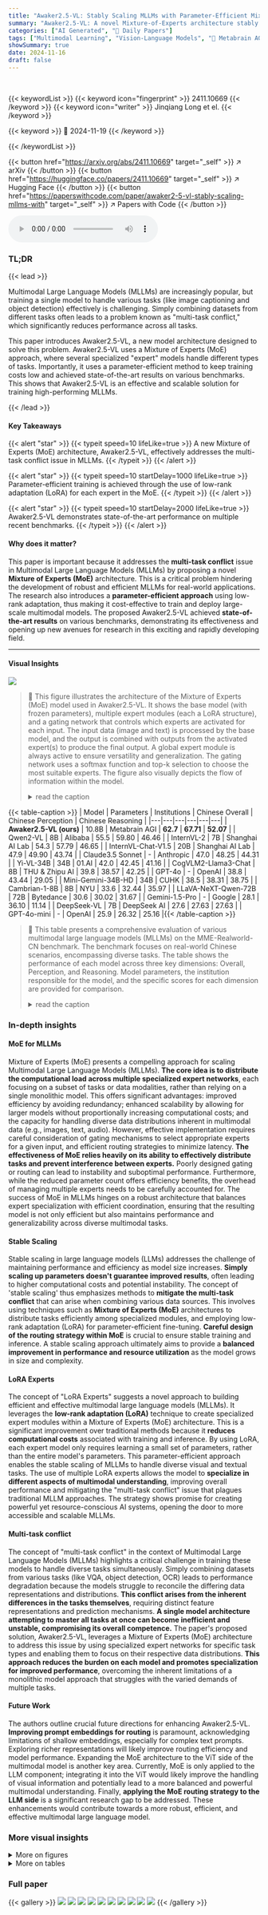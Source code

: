 ```yaml
---
title: "Awaker2.5-VL: Stably Scaling MLLMs with Parameter-Efficient Mixture of Experts"
summary: "Awaker2.5-VL: A novel Mixture-of-Experts architecture stably scales MLLMs, solving multi-task conflict with parameter efficiency and achieving state-of-the-art performance."
categories: ["AI Generated", "🤗 Daily Papers"]
tags: ["Multimodal Learning", "Vision-Language Models", "🏢 Metabrain AGI Lab",]
showSummary: true
date: 2024-11-16
draft: false
---
```


<br>

{{< keywordList >}}
{{< keyword icon="fingerprint" >}} 2411.10669 {{< /keyword >}}
{{< keyword icon="writer" >}} Jinqiang Long et el. {{< /keyword >}}
 
{{< keyword >}} 🤗 2024-11-19 {{< /keyword >}}
 
{{< /keywordList >}}

{{< button href="https://arxiv.org/abs/2411.10669" target="_self" >}}
↗ arXiv
{{< /button >}}
{{< button href="https://huggingface.co/papers/2411.10669" target="_self" >}}
↗ Hugging Face
{{< /button >}}
{{< button href="https://paperswithcode.com/paper/awaker2-5-vl-stably-scaling-mllms-with" target="_self" >}}
↗ Papers with Code
{{< /button >}}



<audio controls>
    <source src="https://ai-paper-reviewer.com/2411.10669/podcast.wav" type="audio/wav">
    Your browser does not support the audio element.
</audio>


### TL;DR


{{< lead >}}

Multimodal Large Language Models (MLLMs) are increasingly popular, but training a single model to handle various tasks (like image captioning and object detection) effectively is challenging. Simply combining datasets from different tasks often leads to a problem known as "multi-task conflict," which significantly reduces performance across all tasks. 

This paper introduces Awaker2.5-VL, a new model architecture designed to solve this problem.  Awaker2.5-VL uses a Mixture of Experts (MoE) approach, where several specialized "expert" models handle different types of tasks. Importantly, it uses a parameter-efficient method to keep training costs low and achieved state-of-the-art results on various benchmarks. This shows that Awaker2.5-VL is an effective and scalable solution for training high-performing MLLMs.

{{< /lead >}}


#### Key Takeaways

{{< alert "star" >}}
{{< typeit speed=10 lifeLike=true >}} A new Mixture of Experts (MoE) architecture, Awaker2.5-VL, effectively addresses the multi-task conflict issue in MLLMs. {{< /typeit >}}
{{< /alert >}}

{{< alert "star" >}}
{{< typeit speed=10 startDelay=1000 lifeLike=true >}} Parameter-efficient training is achieved through the use of low-rank adaptation (LoRA) for each expert in the MoE. {{< /typeit >}}
{{< /alert >}}

{{< alert "star" >}}
{{< typeit speed=10 startDelay=2000 lifeLike=true >}} Awaker2.5-VL demonstrates state-of-the-art performance on multiple recent benchmarks. {{< /typeit >}}
{{< /alert >}}

#### Why does it matter?
This paper is important because it addresses the **multi-task conflict** issue in Multimodal Large Language Models (MLLMs) by proposing a novel **Mixture of Experts (MoE)** architecture. This is a critical problem hindering the development of robust and efficient MLLMs for real-world applications. The research also introduces a **parameter-efficient approach** using low-rank adaptation, thus making it cost-effective to train and deploy large-scale multimodal models. The proposed Awaker2.5-VL achieved **state-of-the-art results** on various benchmarks, demonstrating its effectiveness and opening up new avenues for research in this exciting and rapidly developing field.

------
#### Visual Insights



![](https://arxiv.org/html/2411.10669/extracted/6003672/figs/1115_moe.png)

> 🔼 This figure illustrates the architecture of the Mixture of Experts (MoE) model used in Awaker2.5-VL.  It shows the base model (with frozen parameters), multiple expert modules (each a LoRA structure), and a gating network that controls which experts are activated for each input. The input data (image and text) is processed by the base model, and the output is combined with outputs from the activated expert(s) to produce the final output. A global expert module is always active to ensure versatility and generalization. The gating network uses a softmax function and top-k selection to choose the most suitable experts. The figure also visually depicts the flow of information within the model.
> <details>
> <summary>read the caption</summary>
> Figure 1: The Standard MoE Structure in Awaker2.5-VL.
> </details>





{{< table-caption >}}
| Model | Parameters | Institutions | Chinese Overall | Chinese Perception | Chinese Reasoning |
|---|---|---|---|---|---| 
| **Awaker2.5-VL (ours)** | 10.8B | Metabrain AGI | **62.7** | **67.71** | **52.07** |
| Qwen2-VL | 8B | Alibaba | 55.5 | 59.80 | 46.46 |
| InternVL-2 | 7B | Shanghai AI Lab | 54.3 | 57.79 | 46.65 |
| InternVL-Chat-V1.5 | 20B | Shanghai AI Lab | 47.9 | 49.90 | 43.74 |
| Claude3.5 Sonnet | - | Anthropic | 47.0 | 48.25 | 44.31 |
| Yi-VL-34B | 34B | 01.AI | 42.0 | 42.45 | 41.16 |
| CogVLM2-Llama3-Chat | 8B | THU & Zhipu AI | 39.8 | 38.57 | 42.25 |
| GPT-4o | - | OpenAI | 38.8 | 43.44 | 29.05 |
| Mini-Gemini-34B-HD | 34B | CUHK | 38.5 | 38.31 | 38.75 |
| Cambrian-1-8B | 8B | NYU | 33.6 | 32.44 | 35.97 |
| LLaVA-NeXT-Qwen-72B | 72B | Bytedance | 30.6 | 30.02 | 31.67 |
| Gemini-1.5-Pro | - | Google | 28.1 | 36.10 | 11.14 |
| DeepSeek-VL | 7B | DeepSeek AI | 27.6 | 27.63 | 27.63 |
| GPT-4o-mini | - | OpenAI | 25.9 | 26.32 | 25.16 |{{< /table-caption >}}

> 🔼 This table presents a comprehensive evaluation of various multimodal large language models (MLLMs) on the MME-Realworld-CN benchmark.  The benchmark focuses on real-world Chinese scenarios, encompassing diverse tasks.  The table shows the performance of each model across three key dimensions: Overall, Perception, and Reasoning.  Model parameters, the institution responsible for the model, and the specific scores for each dimension are provided for comparison.
> <details>
> <summary>read the caption</summary>
> Table 1: Evaluation Results on MME-Realworld-CN Benchmark.
> </details>





### In-depth insights


#### MoE for MLLMs
Mixture of Experts (MoE) presents a compelling approach for scaling Multimodal Large Language Models (MLLMs).  **The core idea is to distribute the computational load across multiple specialized expert networks**, each focusing on a subset of tasks or data modalities, rather than relying on a single monolithic model. This offers significant advantages: improved efficiency by avoiding redundancy; enhanced scalability by allowing for larger models without proportionally increasing computational costs; and the capacity for handling diverse data distributions inherent in multimodal data (e.g., images, text, audio).  However, effective implementation requires careful consideration of gating mechanisms to select appropriate experts for a given input, and efficient routing strategies to minimize latency. **The effectiveness of MoE relies heavily on its ability to effectively distribute tasks and prevent interference between experts.**  Poorly designed gating or routing can lead to instability and suboptimal performance.  Furthermore, while the reduced parameter count offers efficiency benefits, the overhead of managing multiple experts needs to be carefully accounted for.  The success of MoE in MLLMs hinges on a robust architecture that balances expert specialization with efficient coordination, ensuring that the resulting model is not only efficient but also maintains performance and generalizability across diverse multimodal tasks.

#### Stable Scaling
Stable scaling in large language models (LLMs) addresses the challenge of maintaining performance and efficiency as model size increases.  **Simply scaling up parameters doesn't guarantee improved results**, often leading to higher computational costs and potential instability.  The concept of 'stable scaling' thus emphasizes methods to **mitigate the multi-task conflict** that can arise when combining various data sources.  This involves using techniques such as **Mixture of Experts (MoE)** architectures to distribute tasks efficiently among specialized modules, and employing low-rank adaptation (LoRA) for parameter-efficient fine-tuning.  **Careful design of the routing strategy within MoE** is crucial to ensure stable training and inference.  A stable scaling approach ultimately aims to provide a **balanced improvement in performance and resource utilization** as the model grows in size and complexity.

#### LoRA Experts
The concept of "LoRA Experts" suggests a novel approach to building efficient and effective multimodal large language models (MLLMs).  It leverages the **low-rank adaptation (LoRA)** technique to create specialized expert modules within a Mixture of Experts (MoE) architecture. This is a significant improvement over traditional methods because it **reduces computational costs** associated with training and inference. By using LoRA, each expert model only requires learning a small set of parameters, rather than the entire model's parameters. This parameter-efficient approach enables the stable scaling of MLLMs to handle diverse visual and textual tasks.  The use of multiple LoRA experts allows the model to **specialize in different aspects of multimodal understanding**,  improving overall performance and mitigating the "multi-task conflict" issue that plagues traditional MLLM approaches. The strategy shows promise for creating powerful yet resource-conscious AI systems, opening the door to more accessible and scalable MLLMs.

#### Multi-task conflict
The concept of "multi-task conflict" in the context of Multimodal Large Language Models (MLLMs) highlights a critical challenge in training these models to handle diverse tasks simultaneously.  Simply combining datasets from various tasks (like VQA, object detection, OCR) leads to performance degradation because the models struggle to reconcile the differing data representations and distributions.  **This conflict arises from the inherent differences in the tasks themselves**, requiring distinct feature representations and prediction mechanisms.  **A single model architecture attempting to master all tasks at once can become inefficient and unstable, compromising its overall competence.**  The paper's proposed solution, Awaker2.5-VL, leverages a Mixture of Experts (MoE) architecture to address this issue by using specialized expert networks for specific task types and enabling them to focus on their respective data distributions. **This approach reduces the burden on each model and promotes specialization for improved performance**, overcoming the inherent limitations of a monolithic model approach that struggles with the varied demands of multiple tasks.

#### Future Work
The authors outline crucial future directions for enhancing Awaker2.5-VL.  **Improving prompt embeddings for routing** is paramount, acknowledging limitations of shallow embeddings, especially for complex text prompts.  Exploring richer representations will likely improve routing efficiency and model performance.  Expanding the MoE architecture to the ViT side of the multimodal model is another key area. Currently, MoE is only applied to the LLM component; integrating it into the ViT would likely improve the handling of visual information and potentially lead to a more balanced and powerful multimodal understanding.  Finally, **applying the MoE routing strategy to the LLM side** is a significant research gap to be addressed.  These enhancements would contribute towards a more robust, efficient, and effective multimodal large language model.


### More visual insights

<details>
<summary>More on figures
</summary>


![](https://arxiv.org/html/2411.10669/extracted/6003672/figs/1115_nogate.png)

> 🔼 This figure shows a simplified version of the Mixture of Experts (MoE) architecture used in the Awaker2.5-VL model.  Unlike the standard MoE structure (shown in Figure 1), this simplified version removes the gate layer. Instead, it directly accepts the gate results (Gglobal and Gexperts) calculated in another MoE module for routing.  This simplifies the architecture and improves training stability. The figure highlights the input (x), the MoE module, the gate result (Gglobal and Gmax), and the final output (y).
> <details>
> <summary>read the caption</summary>
> Figure 2: The Simplified MoE Structure in Awaker2.5-VL.
> </details>



![](https://arxiv.org/html/2411.10669/extracted/6003672/figs/training1114.png)

> 🔼 This figure illustrates the three-stage training pipeline for the Awaker2.5-VL model. Stage I involves initializing the model by training only the LoRA parameters while keeping the base model frozen.  Stage II trains the MoE module, replacing the LoRA module from Stage I and again freezing the base model.  The MoE module includes the gate layer and all experts. Finally, Stage III performs instruction fine-tuning, focusing on training only the experts within the MoE module while keeping the gate layer frozen.  Each stage builds upon the previous one, progressively enhancing the model's capabilities.
> <details>
> <summary>read the caption</summary>
> Figure 3: The Traing Pipeline of Awaker2.5-VL. From Left to Right: Stage I, Stage II, and Stage III.
> </details>



</details>




<details>
<summary>More on tables
</summary>


{{< table-caption >}}
| Model | Parameters | Institutions | English Overall | English Perception | English Reasoning |
|---|---|---|---|---|---| 
| **Awaker2.5-VL (ours)** | 10.8B | Metabrain AGI | **60.8** | **63.14** | 43.74 |
| LLaVA-OneVision | 8B | Bytedance | 57.4 | 59.59 | 41.17 |
| Qwen2-VL | 8B | Alibaba | 56.5 | 58.96 | 40.39 |
| InternVL-2 | 7B | Shanghai AI Lab | 53.5 | 55.82 | 38.74 |
| Claude3.5 Sonnet | - | Anthropic | 51.6 | 52.90 | **44.12** |
| InternVL-Chat-V1.5 | 20B | Shanghai AI Lab | 49.4 | 51.36 | 36.48 |
| Mini-Gemini-34B-HD | 34B | CUHK | 45.9 | 48.05 | 31.73 |
| GPT-4o | - | OpenAI | 45.2 | 46.43 | 37.61 |
| CogVLM2-Llama3-Chat | 8B | THU & Zhipu AI | 44.6 | 45.84 | 37.25 |
| Cambrian-1-8B | 8B | NYU | 42.7 | 43.82 | 36.16 |
| Gemini-1.5-Pro | - | Google | 38.2 | 39.63 | 29.19 |
| GPT-4o-mini | - | OpenAI | 36.4 | 37.12 | 32.48 |
| DeepSeek-VL | 7B | DeepSeek AI | 32.4 | 33.14 | 27.98 |
| Yi-VL-34B | 34B | 01.AI | 31.0 | 30.97 | 32.45 |
| LLaVA-NeXT-Qwen-72B | 72B | Bytedance | 28.7 | 29.01 | 27.86 |{{< /table-caption >}}
> 🔼 This table presents a comprehensive evaluation of various multimodal large language models (MLLMs) on the MME-Realworld benchmark.  The benchmark focuses on real-world image datasets and evaluates the models' performance across three key aspects: overall accuracy, perception capabilities, and reasoning skills.  The table includes the model name, its parameter count, the institution that developed it, and the quantitative results for each evaluation aspect.
> <details>
> <summary>read the caption</summary>
> Table 2: Evaluation Results on MME-Realworld Benchmark.
> </details>

{{< table-caption >}}
| Model | Parameters | Institutions | Chinese Overall | Chinese MMBench_v1.1 | Chinese MMBench |
|---|---|---|---|---|---| 
| Qwen2-VL-72B | 73.4B | Alibaba | **86.3** | **85.8** | **86.7** |
| InternVL2-40B | 40B | Shanghai AI Lab | 85.7 | 84.9 | 86.4 |
| InternVL2-Llama-76B | 76B | Shanghai AI Lab | 85.5 | 85.5 | - |
| Taiyi | - | Megvii | 85.2 | 85.0 | 85.4 |
| JT-VL-Chat-V3.0 | - | China Mobile | 84.7 | 83.5 | 85.8 |
| LLaVA-OneVision-72B | 73B | ByteDance | 84.6 | 83.9 | 85.3 |
| Step-1.5V | - | StepFun | 84.0 | 83.5 | 84.5 |
| Claude3.5-Sonnet-20241022 | - | Anthropic | 83.0 | 82.5 | 83.5 |
| **Awaker2.5-VL (ours)** | 10.8B | Metabrain AGI | 82.6 | 81.8 | 83.4 |
| GPT-4o (0513, detail-low) | - | OpenAI | 82.3 | 82.5 | 82.1 |
| LLaVA-OneVision-7B | 8B | ByteDance | 81.8 | 80.9 | 82.7 |
| GPT-4o (0513, detail-high) | - | OpenAI | 81.8 | 81.5 | 82.1 |
| InternVL2-26B | 26B | Shanghai AI Lab | 81.5 | 80.9 | 82.1 |
| CongROng | - | CloudWalk | 81.2 | 80.4 | 81.9 |
| MMAlaya2 | 26B | DataCanvas | 80.9 | 79.7 | 82.1 |
| Ovis1.6-Gemma2-9B | 10.2B | Alibaba | 80.8 | 79.5 | 82.0 |
| Qwen2-VL-7B | 8B | Alibaba | 80.5 | 80.3 | 80.6 |
| LLaVA-OneVision-72B (SI) | 73B | ByteDance | 80.0 | 81.9 | 78.0 |
| InternVL-Chat-V1.5 | 26B | Shanghai AI Lab | 79.9 | 79.1 | 80.7 |
| InternLM-XComposer2.5 | 8B | Shanghai AI Lab | 79.9 | 78.8 | 80.9 |
| GPT-4o (0806, detail-high) | - | OpenAI | 79.8 | 79.2 | 80.3 |
| GPT-4V (0409, detail-high) | - | OpenAI | 79.2 | 78.2 | 80.2 |{{< /table-caption >}}
> 🔼 This table presents a comprehensive evaluation of various multimodal large language models (MLLMs) on the MMBench-CN benchmark.  The benchmark focuses on evaluating the performance of these models across a range of visual and language understanding tasks within the Chinese language.  The table lists each model, its number of parameters, the institution that developed it, and its performance scores across the overall benchmark and on two sub-benchmarks: MMBench_v1.1 and MMBench.  The scores provide a comparative analysis of the models' abilities in various visual and language understanding tasks.
> <details>
> <summary>read the caption</summary>
> Table 3: Evaluation Results on MMBench-CN Benchmark.
> </details>

{{< table-caption >}}
| Model | Parameters | Institutions | English Overall | English MMBench_v1.1 | English MMBench |
|---|---|---|---|---|---| 
| Qwen2-VL-72B | 73.4B | Alibaba | **86.5** | **86.1** | **86.9** |
| InternVL2-40B | 40B | Shanghai AI Lab | 86.0 | 85.1 | 86.8 |
| Taiyi | - | Megvii | 85.7 | 84.7 | 86.7 |
| InternVL2-Llama-76B | 76B | Shanghai AI Lab | 85.5 | 85.5 | - |
| LLaVA-OneVision-72B | 73B | ByteDance | 85.4 | 85.0 | 85.8 |
| JT-VL-Chat-V3.0 | - | China Mobile | 84.5 | 83.6 | 85.4 |
| **Awaker2.5-VL (ours)** | 10.8B | Metabrain AGI | 83.7 | 82.5 | 84.9 |
| GPT-4o (0513, detail-high) | - | OpenAI | 83.2 | 83.0 | 83.4 |
| GPT-4o (0513, detail-low) | - | OpenAI | 83.2 | 83.1 | 83.3 |
| Step-1.5V | - | StepFun | 82.9 | 80.4 | 85.3 |
| InternVL2-26B | 26B | Shanghai AI Lab | 82.5 | 81.5 | 83.4 |
| Ovis1.6-Gemma2-9B | 10.2B | Alibaba | 82.5 | 81.5 | 83.4 |
| RBDash-v1.2-72B | 79B | DLUT | 82.5 | 81.7 | 83.2 |
| Qwen2-VL-7B | 8B | Alibaba | 82.4 | 81.8 | 83.0 |
| LLaVA-OneVision-7B | 8B | ByteDance | 82.1 | 80.9 | 83.2 |
| GPT-4o (0806, detail-high) | - | OpenAI | 82.0 | 81.8 | 82.1 |
| LLaVA-OneVision-72B (SI) | 73B | ByteDance | 81.9 | 83.3 | 80.5 |
| Qwen-VL-Plus-0809 | - | Alibaba | 81.9 | 81.1 | 82.7 |
| CongROng | - | CloudWalk | 81.9 | 80.9 | 82.8 |
| Claude3.5-Sonnet-20241022 | - | Anthropic | 81.8 | 80.9 | 82.6 |
| MMAlaya2 | 26B | DataCanvas | 81.6 | 80.6 | 82.5 |
| InternVL-Chat-V1.5 | 26B | Shanghai AI Lab | 81.3 | 80.3 | 82.3 |
| InternLM-XComposer2.5 | 8B | Shanghai AI Lab | 81.1 | 80.1 | 82.0 |
| GPT-4V (0409, detail-high) | - | OpenAI | 80.5 | 80.0 | 81.0 |{{< /table-caption >}}
> 🔼 This table presents a comprehensive comparison of various multimodal large language models (MLLMs) on the MMBench benchmark.  The benchmark assesses performance across multiple dimensions of visual-language understanding, including overall performance, MMBench v1.1, and MMBench. It provides parameters, institutions responsible for the models, and the scores for each model on each of the three dimensions for a set of models, including the model proposed in the paper.
> <details>
> <summary>read the caption</summary>
> Table 4: Evaluation Results on MMBench Benchmark.
> </details>

</details>




### Full paper

{{< gallery >}}
<img src="https://ai-paper-reviewer.com/2411.10669/1.png" class="grid-w50 md:grid-w33 xl:grid-w25" />
<img src="https://ai-paper-reviewer.com/2411.10669/2.png" class="grid-w50 md:grid-w33 xl:grid-w25" />
<img src="https://ai-paper-reviewer.com/2411.10669/3.png" class="grid-w50 md:grid-w33 xl:grid-w25" />
<img src="https://ai-paper-reviewer.com/2411.10669/4.png" class="grid-w50 md:grid-w33 xl:grid-w25" />
<img src="https://ai-paper-reviewer.com/2411.10669/5.png" class="grid-w50 md:grid-w33 xl:grid-w25" />
<img src="https://ai-paper-reviewer.com/2411.10669/6.png" class="grid-w50 md:grid-w33 xl:grid-w25" />
<img src="https://ai-paper-reviewer.com/2411.10669/7.png" class="grid-w50 md:grid-w33 xl:grid-w25" />
<img src="https://ai-paper-reviewer.com/2411.10669/8.png" class="grid-w50 md:grid-w33 xl:grid-w25" />
<img src="https://ai-paper-reviewer.com/2411.10669/9.png" class="grid-w50 md:grid-w33 xl:grid-w25" />
<img src="https://ai-paper-reviewer.com/2411.10669/10.png" class="grid-w50 md:grid-w33 xl:grid-w25" />
{{< /gallery >}}